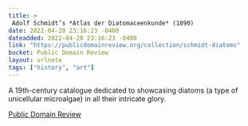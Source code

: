 ```yaml
---
title: > 
 Adolf Schmidt’s *Atlas der Diatomaceenkunde* (1890)
date: 2022-04-20 23:16:23 -0400
dateadded: 2022-04-20 23:16:23 -0400
link: "https://publicdomainreview.org/collection/schmidt-diatoms"
bucket: Public Domain Review
layout: urlnote
tags: ["history", "art"]
--- 
```

A 19th-century catalogue dedicated to showcasing diatoms (a type of unicellular microalgae) in all their intricate glory. 
 <!-- end excerpt --> 
<div class='bucket'><a class='internal-link' href='/buckets/public-domain-review'>Public Domain Review</a></div> 
